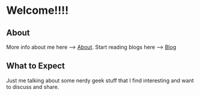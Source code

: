 # Welcome!!!!

## About 
More info about me here --> [About](https://manojbaasha.github.io/blog/about/).
Start reading blogs here --> [Blog](https://manojbaasha.github.io/blog/blog/)

## What to Expect

Just me talking about some nerdy geek stuff that I find interesting and want to discuss 
and share.

